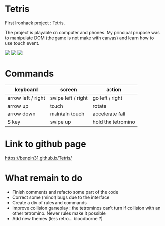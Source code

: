 # Tetris
First Ironhack project : Tetris.

The project is playable on computer and phones. My principal prupose was to manipulate DOM (the game is not make with canvas) and learn how to use touch event.

![](https://www.dropbox.com/s/8ssfzc6id8l4ewx/tetris-1.png?raw=1)
![](https://www.dropbox.com/s/8ioaw962c9xxdxe/tetris-2.png?raw=1)
![](https://www.dropbox.com/s/tx98xphub53nwfk/tetris-3.png?raw=1)

# Commands 

|keyboard|screen|action|
|-|-|-|
|arrow left / right|swipe left / right|go left / right|
|arrow up|touch|rotate|
|arrow down|maintain touch|accelerate fall|
|S key|swipe up|hold the tetromino|

# Link to github page

https://benpin31.github.io/Tetris/

# What remain to do

- Finish comments and refacto some part of the code
- Correct some (minor) bugs due to the interface
- Create a div of rules and commands 
- Improve collision gameplay : the tetrominos can't turn if collision with an other tetromino. Newer rules make it possible
- Add new themes (less retro… bloodborne ?)

